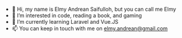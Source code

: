 - 👋 Hi, my name is Elmy Andrean Saifulloh, but you can call me Elmy
- 👀 I’m interested in code, reading a book, and gaming
- 🌱 I’m currently learning Laravel and Vue.JS
- 📫 You can keep in touch with me on elmy.andrean@gmail.com

<!---
elmyandrean/elmyandrean is a ✨ special ✨ repository because its `README.md` (this file) appears on your GitHub profile.
You can click the Preview link to take a look at your changes.
--->
